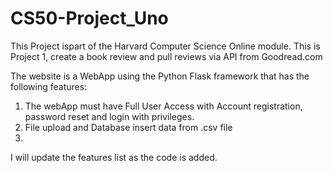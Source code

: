 # CS50-Project_Uno

This Project ispart of the Harvard Computer Science Online module.
This is Project 1, create a book review and pull reviews via API from Goodread.com

The website is a WebApp using the Python Flask framework that has the following features:
  1. The webApp must have Full User Access with Account registration, password reset and login with privileges.
  2. File upload and Database insert data from .csv file
  3.
  
  I will update the features list as the code is added.
